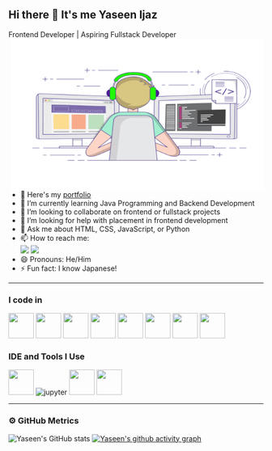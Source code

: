 ## Hi there 👋 It's me Yaseen Ijaz

Frontend Developer | Aspiring Fullstack Developer
<img align="right" height="300" width="500" src="https://raw.githubusercontent.com/mikonoid/mikonoid/main/images/gifs/coder3.gif" />

- 🔭 Here's my [portfolio](https://zesty-choux-68ca1c.netlify.app/)  
- 🌱 I’m currently learning Java Programming and Backend Development  
- 👯 I’m looking to collaborate on frontend or fullstack projects  
- 🤔 I’m looking for help with placement in frontend development  
- 💬 Ask me about HTML, CSS, JavaScript, or Python  
- 📫 How to reach me:  
  [<img src="https://img.shields.io/badge/Gmail-D14836?style=for-the-badge&logo=gmail&logoColor=white" />](mailto:yaseenijaz146@gmail.com) [<img src="https://img.shields.io/badge/LinkedIn-0077B5?style=for-the-badge&logo=linkedin&logoColor=white" />](https://www.linkedin.com/in/yaseenijaz78/)  
- 😄 Pronouns: He/Him  
- ⚡ Fun fact: I know Japanese!

---

### I code in
<img height="50" width="50" src="https://img.icons8.com/color/48/000000/python.png" /> <img height="50" width="50" src="https://img.icons8.com/color/48/000000/java-coffee-cup-logo.png" /> <img height="50" width="50" src="https://img.icons8.com/color/48/000000/html-5.png" /> <img height="50" width="50" src="https://img.icons8.com/color/48/000000/css3.png" /> <img height="50" width="50" src="https://img.icons8.com/color/48/000000/bootstrap.png" /> <img height="50" width="50" src="https://img.icons8.com/color/48/000000/javascript.png"/> <img height="50" width="50" src="https://img.icons8.com/color/48/000000/mongodb.png"/> <img height="50" width="50" src="https://img.icons8.com/color/48/000000/mysql-logo.png"/>

### IDE and Tools I Use
<img height="50" width="50" src="https://img.icons8.com/color/48/000000/visual-studio-code-2019.png"/> <img width="50" height="50" src="https://img.icons8.com/fluency/50/jupyter.png" alt="jupyter"/> <img height="50" width="50" src="https://img.icons8.com/color/48/000000/eclipse.png"/> <img height="50" width="50" src="https://img.icons8.com/color/50/000000/git.png"/>


---

### ⚙️ GitHub Metrics
![Yaseen's GitHub stats](https://github-readme-stats.vercel.app/api?username=yaseenijaz&theme=dark&show_icons=true&&hide=issues,contribs)
[![Yaseen's github activity graph](https://github-readme-activity-graph.vercel.app/graph?username=yaseenijaz&bg_color=000000&color=ffffff&line=51f565&point=ffffff&area=true&hide_border=true)](https://github.com/ashutosh00710/github-readme-activity-graph)
